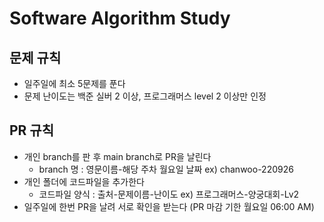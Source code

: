 # Software Algorithm Study


## 문제 규칙

- 일주일에 최소 5문제를 푼다
- 문제 난이도는 백준 실버 2 이상, 프로그래머스 level 2 이상만 인정


## PR 규칙
- 개인 branch를 판 후 main branch로 PR을 날린다
    - branch 명 : 영문이름-해당 주차 월요일 날짜 ex) chanwoo-220926
- 개인 폴더에 코드파일을 추가한다 
    - 코드파일 양식 : 출처-문제이름-난이도  ex) 프로그래머스-양궁대회-Lv2
- 일주일에 한번 PR을 날려 서로 확인을 받는다 (PR 마감 기한 월요일 06:00 AM)